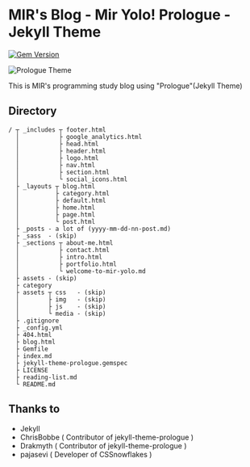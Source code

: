 # MIR's Blog - Mir Yolo! Prologue - Jekyll Theme

[![Gem Version](https://badge.fury.io/rb/jekyll-theme-prologue.svg)](https://badge.fury.io/rb/jekyll-theme-prologue)

![Prologue Theme](assets/images/screenshot.png "Prologue Theme Screenshot")

This is MIR's programming study blog using "Prologue"(Jekyll Theme)

## Directory
```
/ ┬ _includes ┬ footer.html
  │           ├ google_analytics.html
  │           ├ head.html
  │           ├ header.html
  │           ├ logo.html
  │           ├ nav.html
  │           ├ section.html
  │           └ social_icons.html
  ├ _layouts ┬ blog.html
  │          ├ category.html
  │          ├ default.html
  │          ├ home.html
  │          ├ page.html
  │          └ post.html
  ├ _posts - a lot of (yyyy-mm-dd-nn-post.md)
  ├ _sass  - (skip)
  ├ _sections ┬ about-me.html
  │           ├ contact.html
  │           ├ intro.html
  │           ├ portfolio.html
  │           └ welcome-to-mir-yolo.md
  ├ assets - (skip)
  ├ category
  ├ assets ┬ css   - (skip)
  │        ├ img   - (skip)
  │        ├ js    - (skip)
  │        └ media - (skip)
  ├ .gitignore
  ├ _config.yml
  ├ 404.html
  ├ blog.html
  ├ Gemfile
  ├ index.md
  ├ jekyll-theme-prologue.gemspec
  ├ LICENSE
  ├ reading-list.md
  └ README.md
```


## Thanks to

* Jekyll
* ChrisBobbe ( Contributor of jekyll-theme-prologue )
* Drakmyth ( Contributor of jekyll-theme-prologue )
* pajasevi ( Developer of CSSnowflakes )

